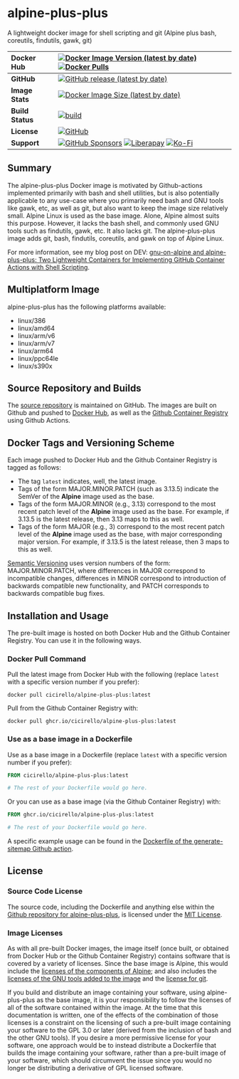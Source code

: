 # alpine-plus-plus
A lightweight docker image for shell scripting and git (Alpine plus bash, coreutils, findutils, gawk, git)

| __Docker Hub__ | [![Docker Image Version (latest by date)](https://img.shields.io/docker/v/cicirello/alpine-plus-plus?label=Docker%20Hub&logo=docker)](https://hub.docker.com/r/cicirello/alpine-plus-plus) [![Docker Pulls](https://img.shields.io/docker/pulls/cicirello/alpine-plus-plus?logo=docker)](https://hub.docker.com/r/cicirello/alpine-plus-plus) |
| :--- | :--- |
| __GitHub__ | [![GitHub release (latest by date)](https://img.shields.io/github/v/release/cicirello/alpine-plus-plus?logo=github)](https://github.com/cicirello/alpine-plus-plus/releases) |
| __Image Stats__ | [![Docker Image Size (latest by date)](https://img.shields.io/docker/image-size/cicirello/alpine-plus-plus?logo=docker)](https://hub.docker.com/r/cicirello/alpine-plus-plus) |
| __Build Status__ | [![build](https://github.com/cicirello/alpine-plus-plus/workflows/build/badge.svg)](https://github.com/cicirello/alpine-plus-plus/actions/workflows/docker-image.yml) |
| __License__ | [![GitHub](https://img.shields.io/github/license/cicirello/alpine-plus-plus)](https://github.com/cicirello/alpine-plus-plus/blob/master/LICENSE) |
| __Support__ | [![GitHub Sponsors](https://img.shields.io/badge/sponsor-30363D?logo=GitHub-Sponsors&logoColor=#EA4AAA)](https://github.com/sponsors/cicirello) [![Liberapay](https://img.shields.io/badge/Liberapay-F6C915?logo=liberapay&logoColor=black)](https://liberapay.com/cicirello) [![Ko-Fi](https://img.shields.io/badge/Ko--fi-F16061?logo=ko-fi&logoColor=white)](https://ko-fi.com/cicirello) |

## Summary
The alpine-plus-plus Docker image is motivated by 
Github-actions implemented primarily with bash 
and shell utilities, but is also potentially 
applicable to any use-case where you primarily 
need bash and GNU tools like gawk, etc, as well 
as git, but also want to keep the image size 
relatively small. Alpine Linux is used as the base 
image. Alone, Alpine almost suits this purpose. 
However, it lacks the bash shell, and commonly 
used GNU tools such as findutils, gawk, etc. It 
also lacks git. The alpine-plus-plus image adds 
git, bash, findutils, coreutils, and gawk on top 
of Alpine Linux.

For more information, see my blog post on DEV: [gnu-on-alpine and alpine-plus-plus: Two Lightweight Containers for Implementing GitHub Container Actions with Shell Scripting](https://dev.to/cicirello/gnu-on-alpine-and-alpine-plus-plus-two-lightweight-containers-for-implementing-github-container-actions-with-shell-scripting-360i).

## Multiplatform Image

alpine-plus-plus has the following platforms available:
* linux/386
* linux/amd64
* linux/arm/v6
* linux/arm/v7
* linux/arm64
* linux/ppc64le
* linux/s390x

## Source Repository and Builds

The [source repository](https://github.com/cicirello/alpine-plus-plus) is maintained on GitHub.  The images are built on Github and pushed to [Docker Hub](https://hub.docker.com/r/cicirello/alpine-plus-plus), as well as the [Github Container Registry](https://github.com/cicirello?ecosystem=container&tab=packages) using Github Actions.


## Docker Tags and Versioning Scheme

Each image pushed to Docker Hub and the Github Container Registry is tagged as follows:
* The tag `latest` indicates, well, the latest image.
* Tags of the form MAJOR.MINOR.PATCH (such as 3.13.5) indicate the SemVer of 
  the __Alpine__ image used as the base.
* Tags of the form MAJOR.MINOR (e.g., 3.13) correspond to the most recent patch level of
  the __Alpine__ image used as the base. For example, if 3.13.5 is the latest
  release, then 3.13 maps to this as well.
* Tags of the form MAJOR (e.g., 3) correspond to the most recent patch level of
  the __Alpine__ image used as the base, with major corresponding major version. 
  For example, if 3.13.5 is the latest release, then 3 maps to this as well.

[Semantic Versioning](https://semver.org/) uses version numbers 
of the form: MAJOR.MINOR.PATCH, where differences in 
MAJOR correspond to incompatible changes, differences in MINOR 
correspond to introduction of backwards compatible new functionality, 
and PATCH corresponds to backwards compatible bug fixes.


## Installation and Usage

The pre-built image is hosted on both Docker Hub and the Github Container Registry. You can use it in the following ways.

### Docker Pull Command

Pull the latest image from Docker Hub with the following (replace `latest` with 
a specific version number if you prefer):

```
docker pull cicirello/alpine-plus-plus:latest
```

Pull from the Github Container Registry with:

```
docker pull ghcr.io/cicirello/alpine-plus-plus:latest
```


### Use as a base image in a Dockerfile

Use as a base image in a Dockerfile (replace `latest` with 
a specific version number if you prefer):

```Dockerfile
FROM cicirello/alpine-plus-plus:latest

# The rest of your Dockerfile would go here.
```

Or you can use as a base image (via the Github Container Registry) with:

```Dockerfile
FROM ghcr.io/cicirello/alpine-plus-plus:latest

# The rest of your Dockerfile would go here.
```

A specific example usage can be found in the [Dockerfile
of the generate-sitemap Github 
action](https://github.com/cicirello/generate-sitemap/blob/master/Dockerfile).


## License
### Source Code License
The source code, including the Dockerfile and anything
else within the [Github repository for alpine-plus-plus](https://github.com/cicirello/alpine-plus-plus), is licensed under the
[MIT License](https://github.com/cicirello/alpine-plus-plus/blob/master/LICENSE).

### Image Licenses
As with all pre-built Docker images, the image itself (once built, or obtained from
Docker Hub or the Github Container Registry) contains software that is covered by a
variety of licenses. Since the base image is Alpine, this would include
the [licenses of the components of Alpine](https://pkgs.alpinelinux.org/);
and also includes the [licenses of the GNU tools added to the image](https://www.gnu.org/licenses/gpl-3.0.en.html)
and the [license for git](https://git-scm.com/).  

If you build and distribute an image containing your software, 
using alpine-plus-plus as the base image, it
is your responsibility to follow the licenses of all of the
software contained within the image.  At the time that this documentation
is written, one of the effects of the combination of those licenses is
a constraint on the licensing of such a pre-built image containing 
your software to the GPL 3.0 or later (derived from the inclusion of bash 
and the other GNU tools).  If you desire a more permissive license
for your software, one approach would be to instead distribute a
Dockerfile that builds the image containing your software, 
rather than a pre-built image of your software, which should circumvent the
issue since you would no longer be distributing a derivative of 
GPL licensed software.
